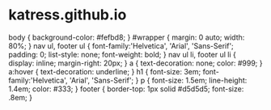 # katress.github.io
body 
{
    background-color:   #fefbd8;
}
#wrapper
{
    margin: 0 auto;
    width:  80%;
}
nav ul, footer ul 
{
    font-family:'Helvetica', 'Arial', 'Sans-Serif';
    padding: 0;
    list-style: none;
    font-weight: bold;
}
nav ul li, footer ul li 
{
    display: inline;
    margin-right: 20px;
}
a 
{
    text-decoration: none;
    color: #999;
}
a:hover 
{
    text-decoration: underline;
}
h1 
{
    font-size: 3em;
    font-family:'Helvetica', 'Arial', 'Sans-Serif';
}
p 
{
    font-size: 1.5em;
    line-height: 1.4em;
    color: #333;
}
footer 
{
    border-top: 1px solid #d5d5d5;
    font-size: .8em;
}

